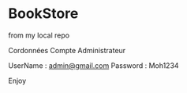 # BookStore
from my local repo

Cordonnées Compte Administrateur 

UserName : admin@gmail.com
Password : Moh1234


Enjoy
